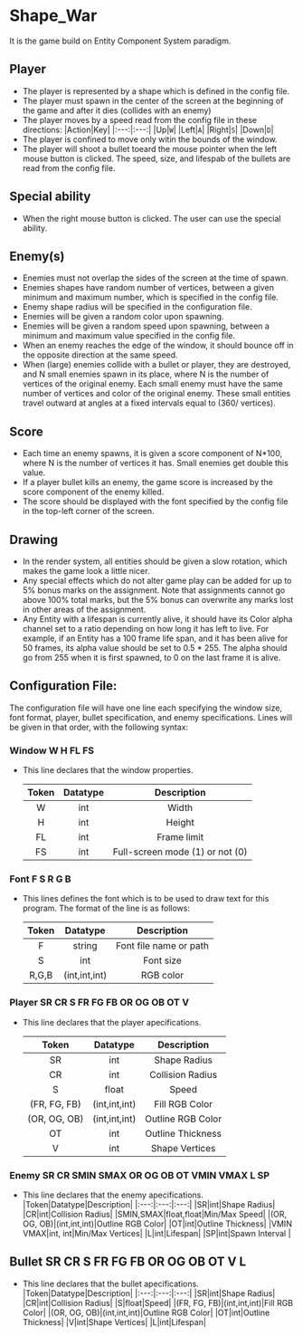 # Shape_War
It is the game build on Entity Component System paradigm.

## Player
- The player is represented by a shape which is defined in the config file.
- The player must spawn in the center of the screen at the beginning of the game and after it dies (collides with an enemy)
- The player moves by a speed read from the config file in these directions:
    |Action|Key|
    |:---:|:---:|
    |Up|`W`|
    |Left|`A`|
    |Right|`S`|
    |Down|`D`|
- The player is confined to move only witin the bounds of the window.
- The player will shoot a bullet toeard the mouse pointer when the left mouse button is clicked. The speed, size, and lifespab of the bullets are read from the config file.

## Special ability
- When the right mouse button is clicked. The user can use the special ability.

## Enemy(s) 
- Enemies must not overlap the sides of the screen at the time of spawn.
- Enemies shapes have random number of vertices, between a given minimum and maximum number, which is specified in the config file.
- Enemy shape radius will be specified in the configuration file.
- Enemies will be given a random color upon spawning.
- Enemies will be given a random speed upon spawning, between a minimum and maximum value specified in the config file.
- When an enemy reaches the edge of the window, it should bounce off in the opposite direction at the same speed.
- When (large) enemies collide with a bullet or player, they are destroyed, and N small enemies spawn in its place, where N is the number of vertices of the original enemy. Each small enemy must have the same number of vertices and color of the original enemy. These small entities travel outward at angles at a fixed intervals equal to (360/ vertices).

## Score
- Each time an enemy spawns, it is given a score component of N*100, where N is the number of vertices it has. Small enemies get double this value.
- If a player bullet kills an enemy, the game score is increased by the score component of the enemy killed.
- The score should be displayed with the font specified by the config file in the top-left corner of the screen.

## Drawing
- In the render system, all entities should be given a slow rotation, which makes the game look a little nicer.
- Any special effects which do not alter game play can be added for up to 5% bonus marks on the assignment. Note that assignments cannot go above 100% total marks, but the 5% bonus can overwrite any marks lost in other areas of the assignment.
- Any Entity with a lifespan is currently alive, it should have its Color alpha channel set to a ratio depending on how long it has left to live. For example, if an Entity has a 100 frame life span, and it has been alive for 50 frames, its alpha value should be set to 0.5 * 255. The alpha should go from 255 when it is first spawned, to 0 on the last frame it is alive.

## Configuration File:

The configuration file will have one line each specifying the window size, font format, player, bullet specification, and enemy specifications. Lines will be given in that order, with the following syntax:

### Window W H FL FS
- This line declares that the window properties.

    |Token|Datatype|Description|
    |:---:|:---:|:---:|
    |W|int|Width|
    |H|int|Height|
    |FL|int|Frame limit|
    |FS|int|Full-screen mode (1) or not (0)|

### Font F S R G B
- This lines defines the font which is to be used to draw text for this program. The format of the line is as follows:

    |Token|Datatype|Description|
    |:---:|:---:|:---:|
    |F|string|Font file name or path|
    |S|int|Font size|
    |R,G,B|(int,int,int)|RGB color|

### Player SR CR S FR FG FB OR OG OB OT V

- This line declares that the player apecifications.

    |Token|Datatype|Description|
    |:---:|:---:|:---:|
    |SR|int|Shape Radius|
    |CR|int|Collision Radius|
    |S|float|Speed|
    |(FR, FG, FB)|(int,int,int)|Fill RGB Color|
    |(OR, OG, OB)|(int,int,int)|Outline RGB Color|
    |OT|int|Outline Thickness|
    |V|int|Shape Vertices|

### Enemy SR CR SMIN SMAX OR OG OB OT VMIN VMAX L SP
- This line declares that the enemy apecifications.
    |Token|Datatype|Description|
    |:---:|:---:|:---:|
    |SR|int|Shape Radius|
    |CR|int|Collision Radius|
    |SMIN,SMAX|float,float|Min/Max Speed|
    |(OR, OG, OB)|(int,int,int)|Outline RGB Color|
    |OT|int|Outline Thickness|
    |VMIN VMAX|int, int|Min/Max Vertices|
    |L|int|Lifespan|
    |SP|int|Spawn Interval |


## Bullet SR CR S FR FG FB OR OG OB OT V L
- This line declares that the bullet apecifications.
    |Token|Datatype|Description|
    |:---:|:---:|:---:|
    |SR|int|Shape Radius|
    |CR|int|Collision Radius|
    |S|float|Speed|
    |(FR, FG, FB)|(int,int,int)|Fill RGB Color|
    |(OR, OG, OB)|(int,int,int)|Outline RGB Color|
    |OT|int|Outline Thickness|
    |V|int|Shape Vertices|
    |L|int|Lifespan|
